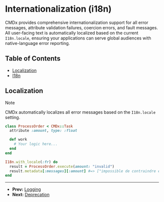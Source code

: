 # Internationalization (i18n)

CMDx provides comprehensive internationalization support for all error messages, attribute validation failures, coercion errors, and fault messages. All user-facing text is automatically localized based on the current `I18n.locale`, ensuring your applications can serve global audiences with native-language error reporting.

## Table of Contents

- [Localization](#localization)
- [I18n](#i18n)

## Localization

> [!NOTE]
> CMDx automatically localizes all error messages based on the `I18n.locale` setting.

```ruby
class ProcessOrder < CMDx::Task
  attribute :amount, type: :float

  def work
    # Your logic here...
  end
end

I18n.with_locale(:fr) do
  result = ProcessOrder.execute(amount: "invalid")
  result.metadata[:messages][:amount] #=> ["impossible de contraindre en float"]
end
```

---

- **Prev:** [Logging](logging.md)
- **Next:** [Deprecation](deprecation.md)
